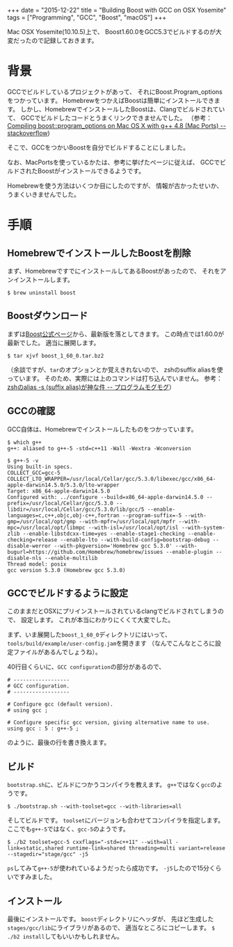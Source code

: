 +++
date = "2015-12-22"
title = "Building Boost with GCC on OSX Yosemite"
tags = ["Programming", "GCC", "Boost", "macOS"]
+++

Mac OSX Yosemite(10.10.5)上で、
Boost1.60.0をGCC5.3でビルドするのが大変だったので記録しておきます。

# 背景
GCCでビルドしているプロジェクトがあって、
それにBoost.Program_optionsをつかっています。
HomebrewをつかえばBoostは簡単にインストールできます。
しかし、HomebrewでインストールしたBoostは、Clangでビルドされていて、
GCCでビルドしたコードとうまくリンクできませんでした。
（参考：[Compiling boost::program_options on Mac OS X with g++ 4.8 (Mac Ports) -- stackoverflow](http://stackoverflow.com/questions/19912862/compiling-boostprogram-options-on-mac-os-x-with-g-4-8-mac-ports))

そこで、GCCをつかいBoostを自分でビルドすることにしました。

なお、MacPortsを使っているかたは、参考に挙げたページに従えば、
GCCでビルドされたBoostがインストールできるようです。

Homebrewを使う方法はいくつか目にしたのですが、
情報が古かったせいか、うまくいきませんでした。

# 手順
## HomebrewでインストールしたBoostを削除
まず、HomebrewですでにインストールしてあるBoostがあったので、
それをアンインストールします。

```shell
$ brew uninstall boost
```

## Boostダウンロード
まずは[Boost公式ページ](http://www.Boost.org/)から、最新版を落としてきます。
この時点では1.60.0が最新でした。
適当に展開します。

```shell
$ tar xjvf boost_1_60_0.tar.bz2
```

（余談ですが、`tar`のオプションとか覚えきれないので、
zshのsuffix aliasを使っています。
そのため、実際には上のコマンドは打ち込んでいません。
参考：[zshのalias -s (suffix alias)が神な件 -- プログラムモグモグ](http://itchyny.hatenablog.com/entry/20130227/1361933011)）

## GCCの確認
GCC自体は、Homebrewでインストールしたものをつかっています。

```shell
$ which g++
g++: aliased to g++-5 -std=c++11 -Wall -Wextra -Wconversion

$ g++-5 -v
Using built-in specs.
COLLECT_GCC=gcc-5
COLLECT_LTO_WRAPPER=/usr/local/Cellar/gcc/5.3.0/libexec/gcc/x86_64-apple-darwin14.5.0/5.3.0/lto-wrapper
Target: x86_64-apple-darwin14.5.0
Configured with: ../configure --build=x86_64-apple-darwin14.5.0 --prefix=/usr/local/Cellar/gcc/5.3.0 --libdir=/usr/local/Cellar/gcc/5.3.0/lib/gcc/5 --enable-languages=c,c++,objc,obj-c++,fortran --program-suffix=-5 --with-gmp=/usr/local/opt/gmp --with-mpfr=/usr/local/opt/mpfr --with-mpc=/usr/local/opt/libmpc --with-isl=/usr/local/opt/isl --with-system-zlib --enable-libstdcxx-time=yes --enable-stage1-checking --enable-checking=release --enable-lto --with-build-config=bootstrap-debug --disable-werror --with-pkgversion='Homebrew gcc 5.3.0' --with-bugurl=https://github.com/Homebrew/homebrew/issues --enable-plugin --disable-nls --enable-multilib
Thread model: posix
gcc version 5.3.0 (Homebrew gcc 5.3.0)
```

## GCCでビルドするように設定
このままだとOSXにプリインストールされているclangでビルドされてしまうので、
設定します。
これが本当にわかりにくくて大変でした。

まず、いま展開した`boost_1_60_0`ディレクトリにはいって、
`tools/build/example/user-config.jam`を開きます
（なんでこんなところに設定ファイルがあるんでしょうね）。

40行目くらいに、`GCC configuration`の部分があるので、

```
# ------------------
# GCC configuration.
# ------------------

# Configure gcc (default version).
# using gcc ;

# Configure specific gcc version, giving alternative name to use.
using gcc : 5 : g++-5 ;
```

のように、最後の行を書き換えます。

## ビルド
`bootstrap.sh`に、ビルドにつかうコンパイラを教えます。
`g++`ではなく`gcc`のようです。

```shell
$ ./bootstrap.sh --with-toolset=gcc --with-libraries=all
```

そしてビルドです。
`toolset`にバージョンも合わせてコンパイラを指定します。
ここでも`g++-5`ではなく、`gcc-5`のようです。

```shell
$ ./b2 toolset=gcc-5 cxxflags="-std=c++11" --with=all -link=static,shared runtime-link=shared threading=multi variant=release --stagedir="stage/gcc" -j5
```

`ps`してみて`g++-5`が使われているようだったら成功です。
`-j5`したので15分くらいですみました。

## インストール
最後にインストールです。
`boost`ディレクトリにヘッダが、
先ほど生成した`stages/gcc/lib`にライブラリがあるので、
適当なところにコピーします。
`$ ./b2 install`してもいいかもしれません。
